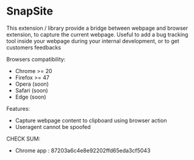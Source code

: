 # SnapSite

This extension / library provide a bridge between webpage and browser extension, to capture the current webpage.
Useful to add a bug tracking tool inside your webpage during your internal development, or to get customers feedbacks


Browsers compatibility:
- Chrome  >= 20
- Firefox >= 47
- Opera  (soon)
- Safari (soon)
- Edge   (soon)


Features:
- Capture webpage content to clipboard using browser action
- Useragent cannot be spoofed


CHECK SUM:
- Chrome app : 87203a6c4e8e92202ffd65eda3cf5043
